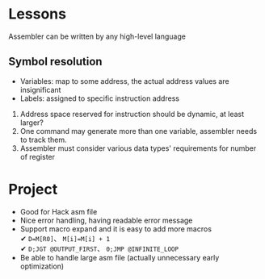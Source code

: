 # Lessons

Assembler can be written by any high-level language

## Symbol resolution
- Variables: map to some address, the actual address values are insignificant
- Labels: assigned to specific instruction address

1. Address space reserved for instruction should be dynamic, at least larger?
2. One command may generate more than one variable, assembler needs to track them.
3. Assembler must consider various data types' requirements for number of register

# Project

- Good for Hack asm file
- Nice error handling, having readable error message
- Support macro expand and it is easy to add more macros  
   ✔ `D=M[R0]`、 `M[i]=M[i] + 1`  
   ✔ `D;JGT @OUTPUT_FIRST`、 `0;JMP @INFINITE_LOOP`  
- Be able to handle large asm file (actually unnecessary early optimization)
